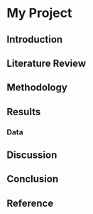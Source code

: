 # My Project

## Introduction

## Literature Review

## Methodology

## Results

### Data
       
## Discussion

## Conclusion

## Reference


